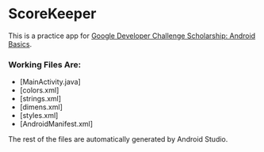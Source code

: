 # ScoreKeeper

This is a practice app for [Google Developer Challenge Scholarship: Android Basics](https://www.udacity.com/google-scholarships).


### Working Files Are:
* [MainActivity.java]
* [colors.xml]
* [strings.xml]
* [dimens.xml]
* [styles.xml]
* [AndroidManifest.xml]

The rest of the files are automatically generated by Android Studio.
